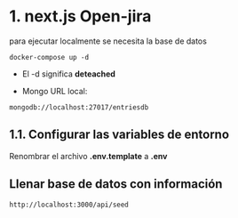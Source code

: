 # 1. next.js Open-jira

para ejecutar localmente se necesita la base de datos

```
docker-compose up -d
```

* El -d significa __deteached__

* Mongo URL local:

```
mongodb://localhost:27017/entriesdb
```

## 1.1. Configurar las variables de entorno 
Renombrar el archivo __.env.template__ a __.env__

## Llenar base de datos con información 
```
http://localhost:3000/api/seed
```